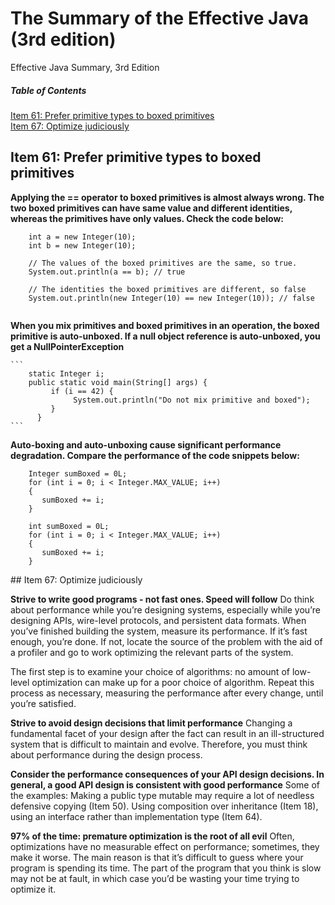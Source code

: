 # The Summary of the Effective Java (3rd edition)
Effective Java Summary, 3rd Edition

##### Table of Contents  
[Item 61: Prefer primitive types to boxed primitives](#61)  
[Item 67: Optimize judiciously](#67)  

<a name="61"/>  

## Item 61: Prefer primitive types to boxed primitives 
**Applying the == operator to boxed primitives is almost always wrong. The two boxed primitives can have same value and different identities, whereas the primitives have only values. Check the code below:** 
```
	int a = new Integer(10);
	int b = new Integer(10);
 	
	// The values of the boxed primitives are the same, so true.
	System.out.println(a == b); // true

	// The identities the boxed primitives are different, so false
	System.out.println(new Integer(10) == new Integer(10)); // false
	
```
 **When you mix primitives and boxed primitives in an operation, the boxed primitive is auto-unboxed. If a null object reference is auto-unboxed, you get a NullPointerException**   

    ```
        static Integer i;
     	public static void main(String[] args) {
		     if (i == 42) {
			      System.out.println("Do not mix primitive and boxed");
		     }
		  }
    ``` 
**Auto-boxing and auto-unboxing cause significant performance degradation. Compare the performance of the code snippets below:** 

```
    Integer sumBoxed = 0L;
    for (int i = 0; i < Integer.MAX_VALUE; i++) 
    { 
       sumBoxed += i;
    }	
```
    
```
    int sumBoxed = 0L;
    for (int i = 0; i < Integer.MAX_VALUE; i++) 
    { 
       sumBoxed += i;
    }	
```
    
<a name="67"/>
## Item 67: Optimize judiciously

**Strive to write good programs - not fast ones. Speed will follow** 
Do think about performance while you’re designing systems, especially while you’re designing APIs, wire-level protocols, and persistent data formats. When you’ve finished building the system, measure its performance. If it’s fast enough, you’re done. If not, locate the source of the problem with the aid of a profiler and go to work optimizing the relevant parts of the system. 

The first step is to examine your choice of algorithms: no amount of low-level optimization can make up for a poor choice of algorithm. Repeat this process as necessary, measuring the performance after every change, until you’re satisfied. 

**Strive to avoid design decisions that limit performance** 
Changing a fundamental facet of your design after the fact can result in an ill-structured system that is difficult to maintain and evolve. Therefore, you must think about performance during the design process.

**Consider the performance consequences of your API design decisions. In general, a good API design is consistent with good performance** 
Some of the examples: Making a public type mutable may require a lot of needless defensive copying (Item 50). Using composition over inheritance (Item 18), using an interface rather than implementation type (Item 64).

**97% of the time: premature optimization is the root of all evil**
Often, optimizations have no measurable effect on performance; sometimes, they make it worse. The main reason is that it’s difficult to guess where your program is spending its time. The part of the program that you think is slow may not be at fault, in which case you’d be wasting your time trying to optimize it. 
